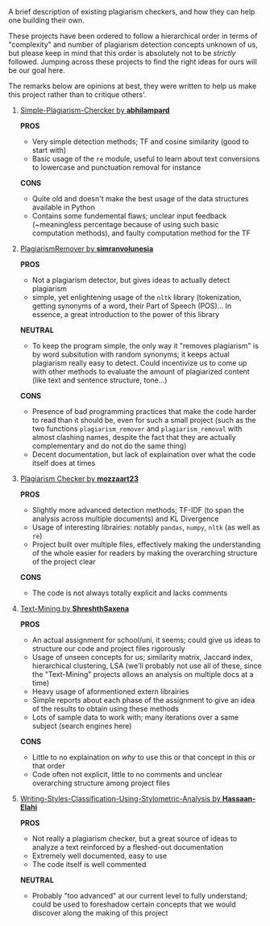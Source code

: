 A brief description of existing plagiarism checkers, and how they can help one building their own.

These projects have been ordered to follow a hierarchical order in terms of "complexity" and number of plagiarism detection concepts unknown of us, but please keep in mind that this order is absolutely not to be *strictly*  followed. Jumping across these projects to find the right ideas for ours will be our goal here.

The remarks below are opinions at best, they were written to help us make this project rather than to critique others'. 

1) [Simple-Plagiarism-Chercker by **abhilampard**](https://github.com/abhilampard/Simple-Plagiarism-Checker/tree/master)

   __PROS__
    - Very simple detection methods; TF and cosine similarity (good to start with)
    - Basic usage of the `re` module, useful to learn about text conversions to lowercase and punctuation removal for instance
   
   __CONS__
    - Quite old and doesn't make the best usage of the data structures available in Python
    - Contains some fundemental flaws; unclear input feedback (~meaningless percentage because of using such basic computation methods), and faulty computation method for the TF
    
2) [PlagiarismRemover by **simranvolunesia**](https://github.com/simranvolunesia/PlagiarismRemover)

    __PROS__
    - Not a plagiarism detector, but gives ideas to actually detect plagiarism
    - simple, yet enlightening usage of the `nltk` library (tokenization, getting synonyms of a word, their Part of Speech (POS)... In essence, a great introduction to the power of this library

    __NEUTRAL__
    - To keep the program simple, the only way it "removes plagiarism" is by word subsitution with random synonyms; it keeps actual plagiarism really easy to detect. Could incentivize us to come up with other methods to evaluate the amount of plagiarized content (like text and sentence structure, tone...)

    __CONS__
    - Presence of bad programming practices that make the code harder to read than it should be, even for such a small project (such as the two functions `plagiarism_remover` and `plagiarism_removal` with almost clashing names, despite the fact that they are actually complementary and do not do the same thing)
    - Decent documentation, but lack of explaination over what the code itself does at times
    
3) [Plagiarism Checker by **mozzaart23**](https://github.com/Moozzaart23/PlagiarismChecker/tree/master)

   __PROS__
    - Slightly more advanced detection methods; TF-IDF (to span the analysis across multiple documents) and KL Divergence
    - Usage of interesting librairies: notably `pandas`, `numpy`, `nltk` (as well as `re`)
    - Project built over multiple files, effectively making the understanding of the whole easier for readers by making the overarching structure of the project clear
   
    __CONS__
    - The code is not always totally explicit and lacks comments
    
4) [Text-Mining by **ShreshthSaxena**](https://github.com/ShreshthSaxena/Text-Mining)
    
    __PROS__
    - An actual assignment for school/uni, it seems; could give us ideas to structure our code and project files rigorously
    - Usage of unseen concepts for us; similarity matrix, Jaccard index, hierarchical clustering, LSA (we'll probably not use all of these, since the "Text-Mining" projects allows an analysis on multiple docs at a time)
    - Heavy usage of aformentioned extern librairies
    - Simple reports about each phase of the assignment to give an idea of the results to obtain using these methods
    - Lots of sample data to work with; many iterations over a same subject (search engines here)

   __CONS__
   - Little to no explaination on *why* to use this or that concept in this or that order
   - Code often not explicit, little to no comments and unclear overarching structure among project files
   

5) [Writing-Styles-Classification-Using-Stylometric-Analysis by **Hassaan-Elahi**](https://github.com/Hassaan-Elahi/Writing-Styles-Classification-Using-Stylometric-Analysis)

    __PROS__
    - Not really a plagiarism checker, but a great source of ideas to analyze a text reinforced by a fleshed-out documentation
    - Extremely well documented, easy to use
    - The code itself is well commented
      
   __NEUTRAL__
    - Probably "too advanced" at our current level to fully understand; could be used to foreshadow certain concepts that we would discover along the making of this project
    

    

    
